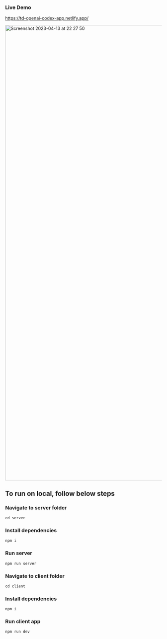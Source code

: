 ### Live Demo 

https://td-openai-codex-app.netlify.app/ 


<img width="1466" alt="Screenshot 2023-04-13 at 22 27 50" src="https://user-images.githubusercontent.com/34137087/231926715-9352d4f7-ce99-4a57-ba7f-350dea28b520.png">

## To run on local, follow below steps

### Navigate to server folder

` cd server `

### Install dependencies

` npm i `

### Run server

` npm run server `


### Navigate to client folder

` cd client `

### Install dependencies

` npm i `

### Run client app

` npm run dev `


